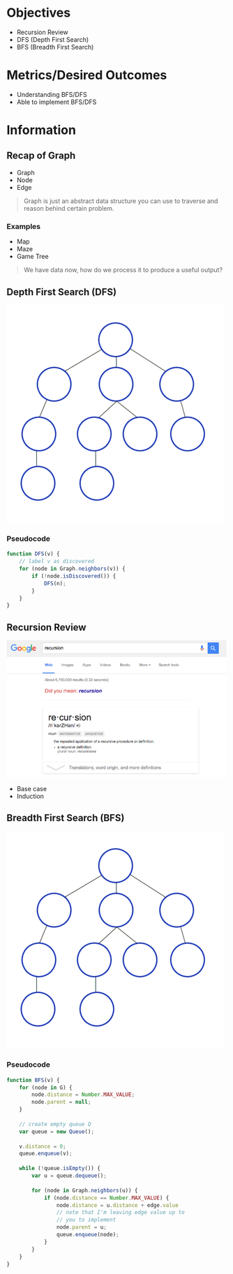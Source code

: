 # Objectives

* Recursion Review
* DFS (Depth First Search)
* BFS (Breadth First Search)

# Metrics/Desired Outcomes

* Understanding BFS/DFS
* Able to implement BFS/DFS

# Information

## Recap of Graph

* Graph
* Node
* Edge

> Graph is just an abstract data structure you can use to traverse and reason behind
certain problem.

### Examples

* Map
* Maze
* Game Tree

> We have data now, how do we process it to produce a useful output?

## Depth First Search (DFS)

![DFS](Depth-First-Search.gif)

### Pseudocode

```javascript
function DFS(v) {
    // label v as discovered
    for (node in Graph.neighbors(v)) {
        if (!node.isDiscovered()) {
            DFS(n);
        }
    }
}
```
## Recursion Review

![Recursion by Google](recursion.png)

* Base case
* Induction

## Breadth First Search (BFS)

![BFS](Breadth-First-Search-Algorithm.gif)

### Pseudocode

```javascript
function BFS(v) {
    for (node in G) {
        node.distance = Number.MAX_VALUE;
        node.parent = null;
    }

    // create empty queue Q      
    var queue = new Queue();

    v.distance = 0;
    queue.enqueue(v);

    while (!queue.isEmpty()) {
        var u = queue.dequeue();
    
        for (node in Graph.neighbors(u)) {
            if (node.distance == Number.MAX_VALUE) {
                node.distance = u.distance + edge.value 
                // note that I'm leaving edge value up to 
                // you to implement
                node.parent = u;
                queue.enqueue(node);
            }
        }
    }
}
```